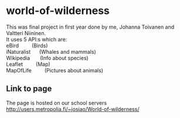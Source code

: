 # world-of-wilderness
This was final project in first year done by me, Johanna Toivanen and Valtteri Niininen.
<br> It uses 5 API:s which are: <br>
eBird &nbsp;&nbsp;&nbsp;&nbsp;&nbsp;&nbsp;&nbsp;&nbsp;(Birds) <br>
iNaturalist &nbsp;&nbsp;&nbsp;&nbsp;&nbsp;(Whales and mammals)<br>
Wikipedia &nbsp;&nbsp;&nbsp;&nbsp;&nbsp;&nbsp;(Info about species)<br>
Leaflet &nbsp;&nbsp;&nbsp;&nbsp;&nbsp;&nbsp;&nbsp;&nbsp;(Map)<br>
MapOfLife &nbsp;&nbsp;&nbsp;&nbsp;&nbsp;&nbsp;&nbsp;&nbsp;(Pictures about animals)<br>

## Link to page
The page is hosted on our school servers
http://users.metropolia.fi/~josiao/World-of-wilderness/

